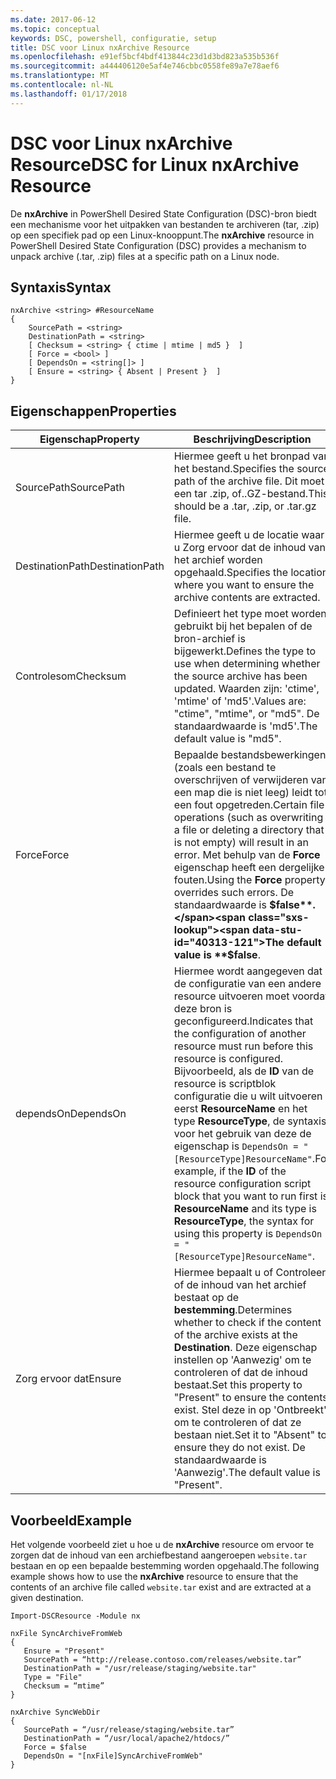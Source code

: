```yaml
---
ms.date: 2017-06-12
ms.topic: conceptual
keywords: DSC, powershell, configuratie, setup
title: DSC voor Linux nxArchive Resource
ms.openlocfilehash: e91ef5bcf4bdf413844c23d1d3bd823a535b536f
ms.sourcegitcommit: a444406120e5af4e746cbbc0558fe89a7e78aef6
ms.translationtype: MT
ms.contentlocale: nl-NL
ms.lasthandoff: 01/17/2018
---
```

# <a name="dsc-for-linux-nxarchive-resource"></a><span data-ttu-id="40313-103">DSC voor Linux nxArchive Resource</span><span class="sxs-lookup"><span data-stu-id="40313-103">DSC for Linux nxArchive Resource</span></span>

<span data-ttu-id="40313-104">De **nxArchive** in PowerShell Desired State Configuration (DSC)-bron biedt een mechanisme voor het uitpakken van bestanden te archiveren (tar, .zip) op een specifiek pad op een Linux-knooppunt.</span><span class="sxs-lookup"><span data-stu-id="40313-104">The **nxArchive** resource in PowerShell Desired State Configuration (DSC) provides a mechanism to unpack archive (.tar, .zip) files at a specific path on a Linux node.</span></span>

## <a name="syntax"></a><span data-ttu-id="40313-105">Syntaxis</span><span class="sxs-lookup"><span data-stu-id="40313-105">Syntax</span></span>

```
nxArchive <string> #ResourceName
{
    SourcePath = <string>
    DestinationPath = <string>
    [ Checksum = <string> { ctime | mtime | md5 }  ]
    [ Force = <bool> ]
    [ DependsOn = <string[]> ]
    [ Ensure = <string> { Absent | Present }  ]
}
```

## <a name="properties"></a><span data-ttu-id="40313-106">Eigenschappen</span><span class="sxs-lookup"><span data-stu-id="40313-106">Properties</span></span>

|  <span data-ttu-id="40313-107">Eigenschap</span><span class="sxs-lookup"><span data-stu-id="40313-107">Property</span></span> |  <span data-ttu-id="40313-108">Beschrijving</span><span class="sxs-lookup"><span data-stu-id="40313-108">Description</span></span> | 
|---|---|
| <span data-ttu-id="40313-109">SourcePath</span><span class="sxs-lookup"><span data-stu-id="40313-109">SourcePath</span></span>| <span data-ttu-id="40313-110">Hiermee geeft u het bronpad van het bestand.</span><span class="sxs-lookup"><span data-stu-id="40313-110">Specifies the source path of the archive file.</span></span> <span data-ttu-id="40313-111">Dit moet een tar .zip, of..GZ-bestand.</span><span class="sxs-lookup"><span data-stu-id="40313-111">This should be a .tar, .zip, or .tar.gz file.</span></span> | 
| <span data-ttu-id="40313-112">DestinationPath</span><span class="sxs-lookup"><span data-stu-id="40313-112">DestinationPath</span></span>| <span data-ttu-id="40313-113">Hiermee geeft u de locatie waar u Zorg ervoor dat de inhoud van het archief worden opgehaald.</span><span class="sxs-lookup"><span data-stu-id="40313-113">Specifies the location where you want to ensure the archive contents are extracted.</span></span>| 
| <span data-ttu-id="40313-114">Controlesom</span><span class="sxs-lookup"><span data-stu-id="40313-114">Checksum</span></span>| <span data-ttu-id="40313-115">Definieert het type moet worden gebruikt bij het bepalen of de bron-archief is bijgewerkt.</span><span class="sxs-lookup"><span data-stu-id="40313-115">Defines the type to use when determining whether the source archive has been updated.</span></span> <span data-ttu-id="40313-116">Waarden zijn: 'ctime', 'mtime' of 'md5'.</span><span class="sxs-lookup"><span data-stu-id="40313-116">Values are: "ctime", "mtime", or "md5".</span></span> <span data-ttu-id="40313-117">De standaardwaarde is 'md5'.</span><span class="sxs-lookup"><span data-stu-id="40313-117">The default value is "md5".</span></span>| 
| <span data-ttu-id="40313-118">Force</span><span class="sxs-lookup"><span data-stu-id="40313-118">Force</span></span>| <span data-ttu-id="40313-119">Bepaalde bestandsbewerkingen (zoals een bestand te overschrijven of verwijderen van een map die is niet leeg) leidt tot een fout opgetreden.</span><span class="sxs-lookup"><span data-stu-id="40313-119">Certain file operations (such as overwriting a file or deleting a directory that is not empty) will result in an error.</span></span> <span data-ttu-id="40313-120">Met behulp van de **Force** eigenschap heeft een dergelijke fouten.</span><span class="sxs-lookup"><span data-stu-id="40313-120">Using the **Force** property overrides such errors.</span></span> <span data-ttu-id="40313-121">De standaardwaarde is **$false**.</span><span class="sxs-lookup"><span data-stu-id="40313-121">The default value is **$false**.</span></span>| 
| <span data-ttu-id="40313-122">dependsOn</span><span class="sxs-lookup"><span data-stu-id="40313-122">DependsOn</span></span> | <span data-ttu-id="40313-123">Hiermee wordt aangegeven dat de configuratie van een andere resource uitvoeren moet voordat deze bron is geconfigureerd.</span><span class="sxs-lookup"><span data-stu-id="40313-123">Indicates that the configuration of another resource must run before this resource is configured.</span></span> <span data-ttu-id="40313-124">Bijvoorbeeld, als de **ID** van de resource is scriptblok configuratie die u wilt uitvoeren eerst **ResourceName** en het type **ResourceType**, de syntaxis voor het gebruik van deze de eigenschap is `DependsOn = "[ResourceType]ResourceName"`.</span><span class="sxs-lookup"><span data-stu-id="40313-124">For example, if the **ID** of the resource configuration script block that you want to run first is **ResourceName** and its type is **ResourceType**, the syntax for using this property is `DependsOn = "[ResourceType]ResourceName"`.</span></span>| 
| <span data-ttu-id="40313-125">Zorg ervoor dat</span><span class="sxs-lookup"><span data-stu-id="40313-125">Ensure</span></span>| <span data-ttu-id="40313-126">Hiermee bepaalt u of Controleer of de inhoud van het archief bestaat op de **bestemming**.</span><span class="sxs-lookup"><span data-stu-id="40313-126">Determines whether to check if the content of the archive exists at the **Destination**.</span></span> <span data-ttu-id="40313-127">Deze eigenschap instellen op 'Aanwezig' om te controleren of dat de inhoud bestaat.</span><span class="sxs-lookup"><span data-stu-id="40313-127">Set this property to "Present" to ensure the contents exist.</span></span> <span data-ttu-id="40313-128">Stel deze in op 'Ontbreekt' om te controleren of dat ze bestaan niet.</span><span class="sxs-lookup"><span data-stu-id="40313-128">Set it to "Absent" to ensure they do not exist.</span></span> <span data-ttu-id="40313-129">De standaardwaarde is 'Aanwezig'.</span><span class="sxs-lookup"><span data-stu-id="40313-129">The default value is "Present".</span></span>| 

## <a name="example"></a><span data-ttu-id="40313-130">Voorbeeld</span><span class="sxs-lookup"><span data-stu-id="40313-130">Example</span></span>

<span data-ttu-id="40313-131">Het volgende voorbeeld ziet u hoe u de **nxArchive** resource om ervoor te zorgen dat de inhoud van een archiefbestand aangeroepen `website.tar` bestaan en op een bepaalde bestemming worden opgehaald.</span><span class="sxs-lookup"><span data-stu-id="40313-131">The following example shows how to use the **nxArchive** resource to ensure that the contents of an archive file called `website.tar` exist and are extracted at a given destination.</span></span>

```
Import-DSCResource -Module nx 

nxFile SyncArchiveFromWeb
{
   Ensure = "Present"
   SourcePath = “http://release.contoso.com/releases/website.tar”
   DestinationPath = "/usr/release/staging/website.tar"
   Type = "File"
   Checksum = “mtime”
}

nxArchive SyncWebDir
{
   SourcePath = “/usr/release/staging/website.tar”
   DestinationPath = “/usr/local/apache2/htdocs/”
   Force = $false
   DependsOn = "[nxFile]SyncArchiveFromWeb"
} 
```

